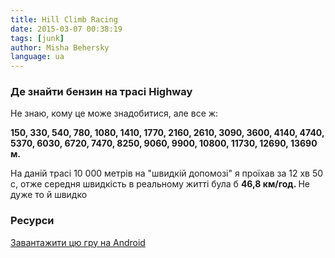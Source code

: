 ```yaml
---
title: Hill Climb Racing
date: 2015-03-07 00:38:19
tags: [junk]
author: Misha Behersky
language: ua
---
```


<h3>
 Де знайти бензин на трасі Highway
</h3>
<p>
 Не знаю, кому це може знадобитися, але все ж:
</p>
<p>
 <strong>
  150, 330, 540, 780, 1080, 1410, 1770, 2160, 2610, 3090, 3600, 4140, 4740, 5370, 6030, 6720, 7470, 8250, 9060, 9900, 10800, 11730, 12690, 13690 м.
 </strong>
</p>
<p>
 На даній трасі 10 000 метрів на "швидкій допомозі" я проїхав за 12 хв 50 с, отже середня швидкість в реальному житті була б
 <strong>
  46,8 км/год.
 </strong>
 Не дуже то й швидко
</p>
<h3>
 Ресурси
</h3>
<p>
 <a href="https://play.google.com/store/apps/details?id=com.fingersoft.hillclimb&hl=en" target="_blank">
  Завантажити цю гру на Android
 </a>
</p>
